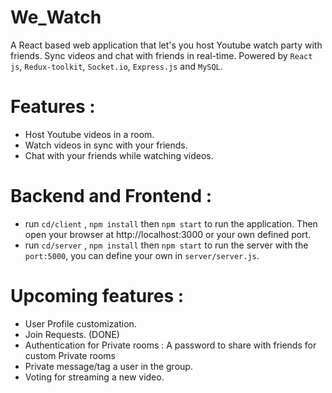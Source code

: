 # We_Watch

A React based web application that let's you host Youtube watch party with friends. Sync videos and chat with friends in real-time. 
Powered by `React js`, `Redux-toolkit`, `Socket.io`, `Express.js` and `MySQL`.

# Features :

- Host Youtube videos in a room.
- Watch videos in sync with your friends.
- Chat with your friends while watching videos.

# Backend and Frontend :
- run `cd/client` , `npm install` then `npm start` to run the application. Then open your browser at http://localhost:3000 or your own defined port.
- run `cd/server` , `npm install` then `npm start` to run the server with the `port:5000`, you can define your own in `server/server.js`.

# Upcoming features : 
- User Profile customization.
- Join Requests. (DONE)
- Authentication for Private rooms : A password to share with friends for custom Private rooms
- Private message/tag a user in the group.
- Voting for streaming a new video.

